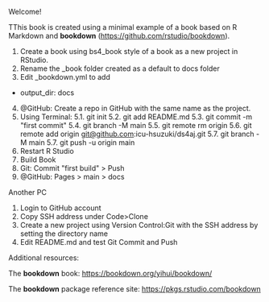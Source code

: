 Welcome!

TThis book is created using a minimal example of a book based on R Markdown and **bookdown** (https://github.com/rstudio/bookdown). 

1. Create a book using bs4_book style of a book  as a new project in RStudio.
2. Rename the  _book folder created as a default to docs folder
3. Edit _bookdown.yml to add
  - output_dir: docs
4. @GitHub: Create a repo in GitHub with the same name as the project.
5. Using Terminal: 
  5.1. git init
  5.2. git add README.md
  5.3. git commit -m "first commit"
  5.4. git branch -M main
  5.5. git remote rm origin
  5.6. git remote add origin git@github.com:icu-hsuzuki/ds4aj.git
  5.7. git branch -M main
  5.7. git push -u origin main
6. Restart R Studio
7. Build Book
8. Git: Commit "first build" > Push
9. @GitHub: Pages > main > docs

Another PC

1. Login to GitHub account
2. Copy SSH address under Code>Clone
3. Create a new project using Version Control:Git with the SSH address by setting the directory name
4. Edit README.md and test Git Commit and Push

Additional resources:

The **bookdown** book: https://bookdown.org/yihui/bookdown/

The **bookdown** package reference site: https://pkgs.rstudio.com/bookdown